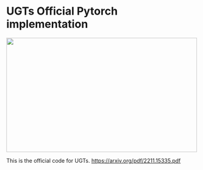 # UGTs Official Pytorch implementation

<img src="https://github.com/TienjinHuang/UGTs-LoG/blob/main/all_sparsity.png" width="500" height="300">


This is the official code for UGTs.
https://arxiv.org/pdf/2211.15335.pdf
